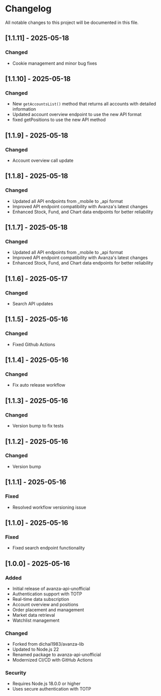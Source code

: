 # Changelog

All notable changes to this project will be documented in this file.

## [1.1.11] - 2025-05-18

### Changed
- Cookie management and minor bug fixes

## [1.1.10] - 2025-05-18

### Changed
- New `getAccountsList()` method that returns all accounts with detailed information
- Updated account overview endpoint to use the new API format
- fixed getPositions to use the new API method

## [1.1.9] - 2025-05-18

### Changed
- Account overview call update

## [1.1.8] - 2025-05-18

### Changed
- Updated all API endpoints from _mobile to _api format
- Improved API endpoint compatibility with Avanza's latest changes
- Enhanced Stock, Fund, and Chart data endpoints for better reliability

## [1.1.7] - 2025-05-18

### Changed
- Updated all API endpoints from _mobile to _api format
- Improved API endpoint compatibility with Avanza's latest changes
- Enhanced Stock, Fund, and Chart data endpoints for better reliability

## [1.1.6] - 2025-05-17

### Changed
- Search API updates

## [1.1.5] - 2025-05-16

### Changed
- Fixed Github Actions

## [1.1.4] - 2025-05-16

### Changed
- Fix auto release workflow

## [1.1.3] - 2025-05-16

### Changed
- Version bump to fix tests

## [1.1.2] - 2025-05-16

### Changed
- Version bump

## [1.1.1] - 2025-05-16

### Fixed
- Resolved workflow versioning issue

## [1.1.0] - 2025-05-16

### Fixed
- Fixed search endpoint functionality

## [1.0.0] - 2025-05-16

### Added
- Initial release of avanza-api-unofficial
- Authentication support with TOTP
- Real-time data subscription
- Account overview and positions
- Order placement and management
- Market data retrieval
- Watchlist management

### Changed
- Forked from dichai1983/avanza-lib
- Updated to Node.js 22
- Renamed package to avanza-api-unofficial
- Modernized CI/CD with GitHub Actions

### Security
- Requires Node.js 18.0.0 or higher
- Uses secure authentication with TOTP